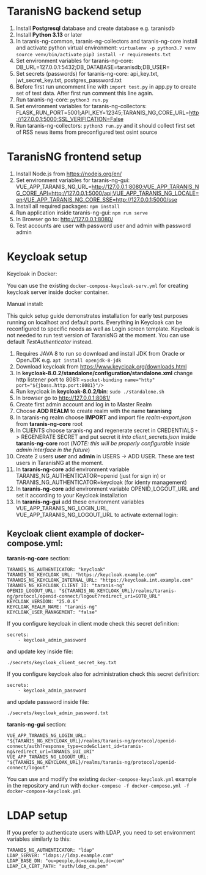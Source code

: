 # **TaranisNG backend setup**
1. Install **Postgresql** database and create database e.g. taranisdb
2. Install **Python 3.13** or later
3. In taranis-ng-common, taranis-ng-collectors and taranis-ng-core install and activate python virtual environment:
    `virtualenv -p python3.7 venv`
    `source venv/bin/activate`
    `pip3 install -r requirements.txt`
4. Set environment variables for taranis-ng-core:
    DB_URL=127.0.0.1:5432;DB_DATABASE=taranisdb;DB_USER=<YOUR-DB-USER>
5. Set secrets (passwords) for taranis-ng-core:
    api_key.txt, jwt_secret_key.txt, postgres_password.txt
6. Before first run uncomment line with `import test.py` in app.py to create set of test data. After first run comment this line again.
7. Run taranis-ng-core: `python3 run.py`
8. Set environment variables for taranis-ng-collectors:
    FLASK_RUN_PORT=5001;API_KEY=12345;TARANIS_NG_CORE_URL=http://127.0.0.1:5000;SSL_VERIFICATION=False
9. Run taranis-ng-collectors: `python3 run.py` and it should collect first set of RSS news items from preconfigured test osint source

# **TaranisNG frontend setup**
1. Install Node.js from https://nodejs.org/en/
1. Set environment variables for taranis-ng-gui:
    VUE_APP_TARANIS_NG_URL=http://127.0.0.1:8080;VUE_APP_TARANIS_NG_CORE_API=http://127.0.0.1:5000/api;VUE_APP_TARANIS_NG_LOCALE=en;VUE_APP_TARANIS_NG_CORE_SSE=http://127.0.0.1:5000/sse
3. Install all required packages: `npm install`
4. Run application inside taranis-ng-gui: `npm run serve`
5. In Browser go to: http://127.0.0.1:8080/
6. Test accounts are user with password user and admin with password admin

# **Keycloak setup**

Keycloak in Docker:

You can use the existing `docker-compose-keycloak-serv.yml` for creating keycloak server inside docker container.

Manual install:

This quick setup guide demonstrates installation for early test purposes running on localhost and default ports. Everything in Keycloak can be reconfigured to specific needs as well as Login screen template.
Keycloak is not needed to run test version of TaranisNG at the moment. You can use default _TestAuthenticator_ instead.
1. Requires JAVA 8 to run so download and install JDK from Oracle or OpenJDK e.g. `apt install openjdk-8-jdk`
2. Download keycloak from https://www.keycloak.org/downloads.html
3. In **keycloak-8.0.2/standalone/configuration/standalone.xml** change http listener port to 8081: `<socket-binding name="http" port="${jboss.http.port:8081}"/>`
4. Run keycloak in **keycloak-8.0.2/bin**: `sudo ./standalone.sh`
5. In browser go to http://127.0.0.1:8081/
6. Create first admin account and log in to Master Realm
7. Choose **ADD REALM** to create realm with the name **taranisng**
8. In taranis-ng realm choose **IMPORT** and import file _realm-export.json_ from **taranis-ng-core** root
9. In CLIENTS choose taranis-ng and regenerate secret in CREDENTIALS -> REGENERATE SECRET and put secret it _into client_secrets.json_ inside **taranis-ng-core** root (_NOTE: this will be properly configurable inside admin interface in the future_)
10. Create 2 users **user** and **admin** in USERS -> ADD USER. These are test users in TaranisNG at the moment.
11. In **taranis-ng-core** add environment variable TARANIS_NG_AUTHENTICATOR=openid (just for sign in) or TARANIS_NG_AUTHENTICATOR=keycloak (for identy management)
12. In **taranis-ng-core** add environment variable OPENID_LOGOUT_URL and set it according to your Keycloak installation
13. In **taranis-ng-gui** add these environment variables VUE_APP_TARANIS_NG_LOGIN_URL, VUE_APP_TARANIS_NG_LOGOUT_URL to activate external login:

## Keycloak client example of docker-compose.yml:

**taranis-ng-core** section:
```
TARANIS_NG_AUTHENTICATOR: "keycloak"
TARANIS_NG_KEYCLOAK_URL: "https://keycloak.example.com"
TARANIS_NG_KEYCLOAK_INTERNAL_URL: "https://keycloak.int.example.com"
TARANIS_NG_KEYCLOAK_CLIENT_ID: "taranis-ng"
OPENID_LOGOUT_URL: "${TARANIS_NG_KEYCLOAK_URL}/realms/taranis-ng/protocol/openid-connect/logout?redirect_uri=GOTO_URL"
KEYCLOAK_VERSION: "25.0.6"
KEYCLOAK_REALM_NAME: "taranis-ng"
KEYCLOAK_USER_MANAGEMENT: "false"
```

If you configure keycloak in client mode check this secret definition:
```
secrets:
    - keycloak_admin_password
```
and update key inside file:
```
./secrets/keycloak_client_secret_key.txt
```

If you configure keycloak also for administration check this secret definition:
```
secrets:
    - keycloak_admin_password
```
and update password inside file:
```
./secrets/keycloak_admin_password.txt
```


**taranis-ng-gui** section:
```
VUE_APP_TARANIS_NG_LOGIN_URL: "${TARANIS_NG_KEYCLOAK_URL}/realms/taranis-ng/protocol/openid-connect/auth?response_type=code&client_id=taranis-ng&redirect_uri=TARANIS_GUI_URI"
VUE_APP_TARANIS_NG_LOGOUT_URL: "${TARANIS_NG_KEYCLOAK_URL}/realms/taranis-ng/protocol/openid-connect/logout"
```

You can use and modify the existing `docker-compose-keycloak.yml` example in the repository and
run with ```docker-compose -f docker-compose.yml -f docker-compose-keycloak.yml```


# **LDAP setup**
If you prefer to authenticate users with LDAP, you need to set environment variables similarly to this:
```
TARANIS_NG_AUTHENTICATOR: "ldap"
LDAP_SERVER: "ldaps://ldap.example.com"
LDAP_BASE_DN: "ou=people,dc=example,dc=com"
LDAP_CA_CERT_PATH: "auth/ldap_ca.pem"
```
